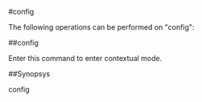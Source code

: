 #config

The following operations can be performed on "config":


##config

Enter this command to enter contextual mode.


##Synopsys

config


